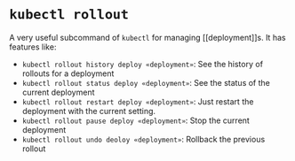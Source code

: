 # `kubectl rollout`
A very useful subcommand of `kubectl` for managing [[deployment]]s. It has features like:

* `kubectl rollout history deploy «deployment»`: See the history of rollouts for a deployment
* `kubectl rollout status deploy «deployment»`: See the status of the current deployment
* `kubectl rollout restart deploy «deployment»`: Just restart the deployment with the current setting.
* `kubectl rollout pause deploy «deployment»`: Stop the current deployment
* `kubectl rollout undo deoloy «deployment»`: Rollback the previous rollout
